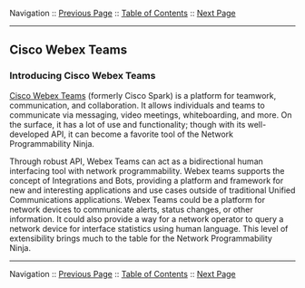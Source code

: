 Navigation :: [Previous Page](LTRDEV-1100-02c-Teams-Ex1.md) :: [Table of Contents](LTRDEV-1100-00-Intro.md#table-of-contents) :: [Next Page](LTRDEV-1100-02d-Postman-Ex1.md)


---

## Cisco Webex Teams

### Introducing Cisco Webex Teams

[Cisco Webex Teams](https://www.webex.com/products/teams/index.html) (formerly Cisco Spark) is a platform for 
teamwork, communication, and collaboration. It allows individuals and teams to communicate via messaging, video 
meetings, whiteboarding, and more. On the surface, it has a lot of use and functionality; though with its 
well-developed API, it can become a favorite tool of the Network Programmability Ninja.

Through robust API, Webex Teams can act as a bidirectional human interfacing tool with network programmability.
Webex teams supports the concept of Integrations and Bots, providing a platform and framework for new and interesting 
applications and use cases outside of traditional Unified Communications applications.  Webex Teams could be a platform 
for network devices to communicate alerts, status changes, or other information. It could also provide a way for a 
network operator to query a network device for interface statistics using human language. This level of 
extensibility brings much to the table for the Network Programmability Ninja.

---

Navigation :: [Previous Page](LTRDEV-1100-02c-Teams-Ex1.md) :: [Table of Contents](LTRDEV-1100-00-Intro.md#table-of-contents) :: [Next Page](LTRDEV-1100-02d-Postman-Ex1.md)

